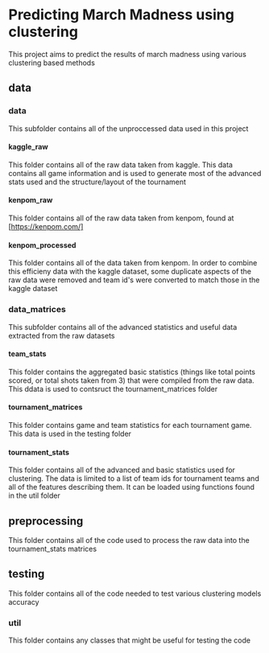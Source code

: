 # Predicting March Madness using clustering
This project aims to predict the results of march madness using various clustering based methods


## data 
### data 
This subfolder contains all of the unproccessed data used in this project
#### kaggle_raw
This folder contains all of the raw data taken from kaggle. This data contains all game information and is used to generate most of the advanced stats used and the structure/layout of the tournament
#### kenpom_raw
This folder contains all of the raw data taken from kenpom, found at [https://kenpom.com/]
#### kenpom_processed
This folder contains all of the data taken from kenpom. In order to combine this efficieny data with the kaggle dataset, some duplicate aspects of the raw data were removed and team id's were converted to match those in the kaggle dataset
### data_matrices
This subfolder contains all of the advanced statistics and useful data extracted from the raw datasets
#### team_stats
This folder contains the aggregated basic statistics (things like total points scored, or total shots taken from 3) that were compiled from the raw data. This ddata is used to contsruct the tournament_matrices folder
#### tournament_matrices
This folder contains game and team statistics for each tournament game. This data is used in the testing folder
#### tournament_stats
This folder contains all of the advanced and basic statistics used for clustering. The data is limited to a list of team ids for tournament teams and all of the features describing them. It can be loaded using functions found in the util folder
## preprocessing
This folder contains all of the code used to process the raw data into the tournament_stats matrices
## testing
This folder contains all of the code needed to test various clustering models accuracy
### util
This folder contains any classes that might be useful for testing the code
